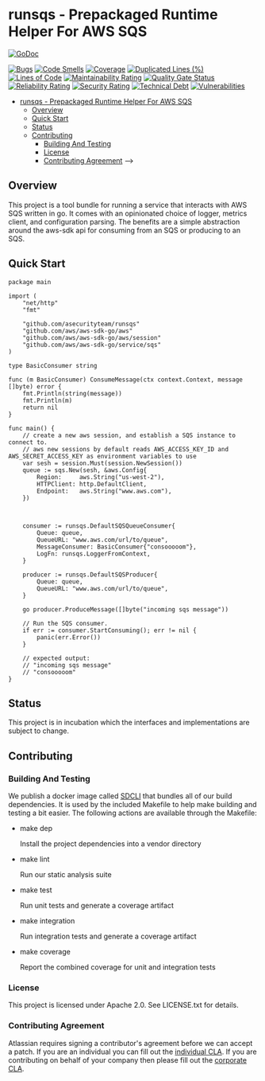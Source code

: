 <a id="markdown-runsqs---prepackaged-runtime-helper-for-aws-sqs" name="runsqs---prepackaged-runtime-helper-for-aws-sqs"></a>
# runsqs - Prepackaged Runtime Helper For AWS SQS
[![GoDoc](https://godoc.org/github.com/asecurityteam/runsqs?status.svg)](https://godoc.org/github.com/asecurityteam/runsqs)

[![Bugs](https://sonarcloud.io/api/project_badges/measure?project=asecurityteam_runsqs&metric=bugs)](https://sonarcloud.io/dashboard?id=asecurityteam_runsqs)
[![Code Smells](https://sonarcloud.io/api/project_badges/measure?project=asecurityteam_runsqs&metric=code_smells)](https://sonarcloud.io/dashboard?id=asecurityteam_runsqs)
[![Coverage](https://sonarcloud.io/api/project_badges/measure?project=asecurityteam_runsqs&metric=coverage)](https://sonarcloud.io/dashboard?id=asecurityteam_runsqs)
[![Duplicated Lines (%)](https://sonarcloud.io/api/project_badges/measure?project=asecurityteam_runsqs&metric=duplicated_lines_density)](https://sonarcloud.io/dashboard?id=asecurityteam_runsqs)
[![Lines of Code](https://sonarcloud.io/api/project_badges/measure?project=asecurityteam_runsqs&metric=ncloc)](https://sonarcloud.io/dashboard?id=asecurityteam_runsqs)
[![Maintainability Rating](https://sonarcloud.io/api/project_badges/measure?project=asecurityteam_runsqs&metric=sqale_rating)](https://sonarcloud.io/dashboard?id=asecurityteam_runsqs)
[![Quality Gate Status](https://sonarcloud.io/api/project_badges/measure?project=asecurityteam_runsqs&metric=alert_status)](https://sonarcloud.io/dashboard?id=asecurityteam_runsqs)
[![Reliability Rating](https://sonarcloud.io/api/project_badges/measure?project=asecurityteam_runsqs&metric=reliability_rating)](https://sonarcloud.io/dashboard?id=asecurityteam_runsqs)
[![Security Rating](https://sonarcloud.io/api/project_badges/measure?project=asecurityteam_runsqs&metric=security_rating)](https://sonarcloud.io/dashboard?id=asecurityteam_runsqs)
[![Technical Debt](https://sonarcloud.io/api/project_badges/measure?project=asecurityteam_runsqs&metric=sqale_index)](https://sonarcloud.io/dashboard?id=asecurityteam_runsqs)
[![Vulnerabilities](https://sonarcloud.io/api/project_badges/measure?project=asecurityteam_runsqs&metric=vulnerabilities)](https://sonarcloud.io/dashboard?id=asecurityteam_runsqs)


<!-- TOC -->

- [runsqs - Prepackaged Runtime Helper For AWS SQS](#runsqs---prepackaged-runtime-helper-for-aws-sqs)
    - [Overview](#overview)
    - [Quick Start](#quick-start)
    <!-- - [Details](#details)
        - [Configuration](#configuration)
            - [YAML](#yaml)
            - [ENV](#env)
        - [Logging](#logging)
        - [Metrics](#metrics) -->
    - [Status](#status)
    - [Contributing](#contributing)
        - [Building And Testing](#building-and-testing)
        - [License](#license)
        - [Contributing Agreement](#contributing-agreement) -->

<!-- TOC -->

<a id="markdown-overview" name="overview"></a>
## Overview

This project is a tool bundle for running a service that interacts with AWS SQS written in go. It comes with
an opinionated choice of logger, metrics client, and configuration parsing. The benefits
are a simple abstraction around the aws-sdk api for consuming from an SQS or producing to an SQS.

<a id="markdown-quick-start" name="quick-start"></a>
## Quick Start

```golang
package main

import (
    "net/http"
    "fmt"

    "github.com/asecurityteam/runsqs"
    "github.com/aws/aws-sdk-go/aws"
    "github.com/aws/aws-sdk-go/aws/session"
    "github.com/aws/aws-sdk-go/service/sqs"
)

type BasicConsumer string

func (m BasicConsumer) ConsumeMessage(ctx context.Context, message []byte) error {
    fmt.Println(string(message))
    fmt.Println(m)
    return nil
}

func main() {
    // create a new aws session, and establish a SQS instance to connect to.
    // aws new sessions by default reads AWS_ACCESS_KEY_ID and AWS_SECRET_ACCESS_KEY as environment variables to use
	var sesh = session.Must(session.NewSession())
	queue := sqs.New(sesh, &aws.Config{
		Region:     aws.String("us-west-2"),
		HTTPClient: http.DefaultClient,
		Endpoint:   aws.String("www.aws.com"),
    })



    consumer := runsqs.DefaultSQSQueueConsumer{
        Queue: queue,
        QueueURL: "www.aws.com/url/to/queue",
        MessageConsumer: BasicConsumer{"consooooom"},
        LogFn: runsqs.LoggerFromContext,
    }

    producer := runsqs.DefaultSQSProducer{
        Queue: queue,
        QueueURL: "www.aws.com/url/to/queue",
    }

    go producer.ProduceMessage([]byte("incoming sqs message"))

    // Run the SQS consumer.
    if err := consumer.StartConsuming(); err != nil {
		panic(err.Error())
    }

    // expected output:
    // "incoming sqs message"
    // "consooooom"
}
```

<a id="markdown-status" name="status"></a>
## Status

This project is in incubation which the interfaces and implementations are subject to change.

<a id="markdown-contributing" name="contributing"></a>
## Contributing

<a id="markdown-building-and-testing" name="building-and-testing"></a>
### Building And Testing

We publish a docker image called [SDCLI](https://github.com/asecurityteam/sdcli) that
bundles all of our build dependencies. It is used by the included Makefile to help make
building and testing a bit easier. The following actions are available through the Makefile:

-   make dep

    Install the project dependencies into a vendor directory

-   make lint

    Run our static analysis suite

-   make test

    Run unit tests and generate a coverage artifact

-   make integration

    Run integration tests and generate a coverage artifact

-   make coverage

    Report the combined coverage for unit and integration tests

<a id="markdown-license" name="license"></a>
### License

This project is licensed under Apache 2.0. See LICENSE.txt for details.

<a id="markdown-contributing-agreement" name="contributing-agreement"></a>
### Contributing Agreement

Atlassian requires signing a contributor's agreement before we can accept a patch. If
you are an individual you can fill out the [individual
CLA](https://na2.docusign.net/Member/PowerFormSigning.aspx?PowerFormId=3f94fbdc-2fbe-46ac-b14c-5d152700ae5d).
If you are contributing on behalf of your company then please fill out the [corporate
CLA](https://na2.docusign.net/Member/PowerFormSigning.aspx?PowerFormId=e1c17c66-ca4d-4aab-a953-2c231af4a20b).
